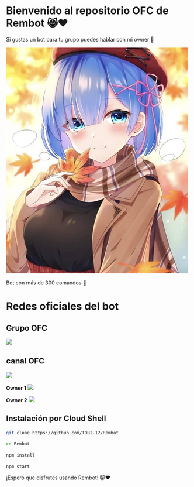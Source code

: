 # Bienvenido al repositorio OFC de Rembot 😸❤️

Si gustas un bot para tu grupo puedes hablar con mi owner 🐢 

![Logo de Rembot](Grupo.jpg)

Bot con más de 300 comandos 👑

# Redes oficiales del bot

## Grupo OFC


[![](https://img.shields.io/badge/WhatsApp-25D366?style=for-the-badge&logo=whatsapp&logoColor=white)](https://chat.whatsapp.com/E9j3js91NjYAYQvGW6Et2T)



## canal OFC 

[![](https://img.shields.io/badge/WhatsApp%20Canal-25D366?style=for-the-badge&logo=whatsapp&logoColor=white)](https://whatsapp.com/channel/0029VapASNA9cDDT9yfhXr30)

**Owner 1**
[![](https://img.shields.io/badge/WhatsApp-25D366?style=for-the-badge&logo=whatsapp&logoColor=white)](https://wa.me/+527421168105)

**Owner 2**
[![](https://img.shields.io/badge/WhatsApp-25D366?style=for-the-badge&logo=whatsapp&logoColor=white)](https://wa.me/+34613772401)


## Instalación por Cloud Shell

```bash
git clone https://github.com/TOBI-12/Rembot
```

```bash
cd Rembot
```

```bash
npm install
```
```bash
npm start
```




¡Espero que disfrutes usando Rembot! 😸❤️
